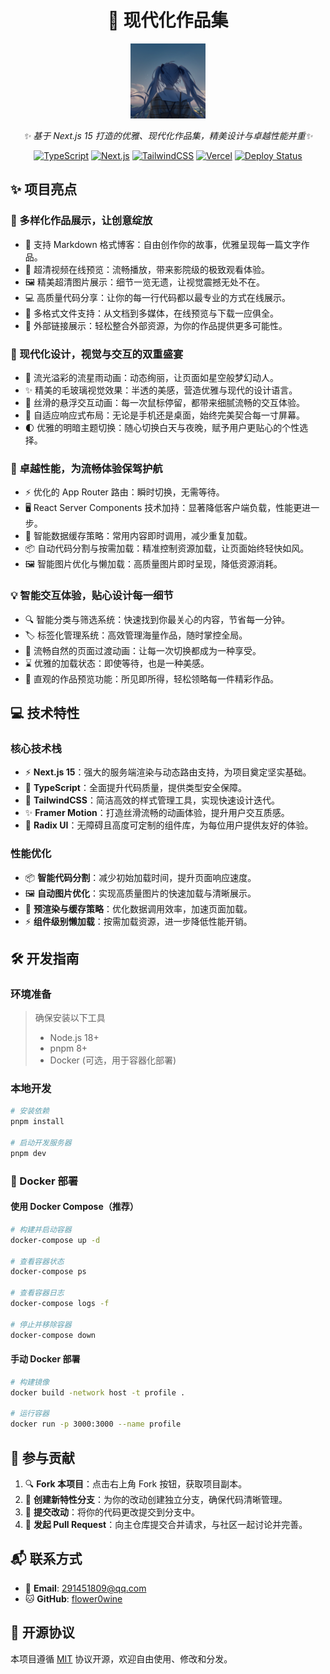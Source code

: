 <div align="center">
  
# 🎨 现代化作品集

<img src="public/flowerwine.png" alt="网站 Logo" width="120px" height="120px" />

_✨ 基于 Next.js 15 打造的优雅、现代化作品集，精美设计与卓越性能并重✨_

[![TypeScript](https://img.shields.io/badge/TypeScript-007ACC?style=flat-square&logo=typescript&logoColor=white)]()
[![Next.js](https://img.shields.io/badge/Next.js-000000?style=flat-square&logo=next.js&logoColor=white)]()
[![TailwindCSS](https://img.shields.io/badge/Tailwind_CSS-38B2AC?style=flat-square&logo=tailwind-css&logoColor=white)]()
[![Vercel](https://img.shields.io/badge/Vercel-000000?style=flat-square&logo=vercel&logoColor=white)](https://vercel.com)
[![Deploy Status](https://therealsujitk-vercel-badge.vercel.app/?app=profile)](profile-puce-pi.vercel.app)

</div>

## ✨ 项目亮点

### 🎯 多样化作品展示，让创意绽放

- 📝 支持 Markdown 格式博客：自由创作你的故事，优雅呈现每一篇文字作品。
- 🎥 超清视频在线预览：流畅播放，带来影院级的极致观看体验。
- 🖼️ 精美超清图片展示：细节一览无遗，让视觉震撼无处不在。
- 💻 高质量代码分享：让你的每一行代码都以最专业的方式在线展示。
- 📂 多格式文件支持：从文档到多媒体，在线预览与下载一应俱全。
- 🔗 外部链接展示：轻松整合外部资源，为你的作品提供更多可能性。

### 🎨 现代化设计，视觉与交互的双重盛宴

- 🌊 流光溢彩的流星雨动画：动态绚丽，让页面如星空般梦幻动人。
- ✨ 精美的毛玻璃视觉效果：半透的美感，营造优雅与现代的设计语言。
- 💫 丝滑的悬浮交互动画：每一次鼠标停留，都带来细腻流畅的交互体验。
- 📱 自适应响应式布局：无论是手机还是桌面，始终完美契合每一寸屏幕。
- 🌓 优雅的明暗主题切换：随心切换白天与夜晚，赋予用户更贴心的个性选择。

### 🚀 卓越性能，为流畅体验保驾护航

- ⚡ 优化的 App Router 路由：瞬时切换，无需等待。
- 🖥️ React Server Components 技术加持：显著降低客户端负载，性能更进一步。
- 🔄 智能数据缓存策略：常用内容即时调用，减少重复加载。
- 📦 自动代码分割与按需加载：精准控制资源加载，让页面始终轻快如风。
- 🖼️ 智能图片优化与懒加载：高质量图片即时呈现，降低资源消耗。

### 💡 智能交互体验，贴心设计每一细节

- 🔍 智能分类与筛选系统：快速找到你最关心的内容，节省每一分钟。
- 🏷️ 标签化管理系统：高效管理海量作品，随时掌控全局。
- 🔄 流畅自然的页面过渡动画：让每一次切换都成为一种享受。
- ⌛ 优雅的加载状态：即使等待，也是一种美感。
- 🎯 直观的作品预览功能：所见即所得，轻松领略每一件精彩作品。

## 💻 技术特性

### 核心技术栈

- ⚡ **Next.js 15**：强大的服务端渲染与动态路由支持，为项目奠定坚实基础。
- 🔷 **TypeScript**：全面提升代码质量，提供类型安全保障。
- 🎨 **TailwindCSS**：简洁高效的样式管理工具，实现快速设计迭代。
- ✨ **Framer Motion**：打造丝滑流畅的动画体验，提升用户交互质感。
- 🎯 **Radix UI**：无障碍且高度可定制的组件库，为每位用户提供友好的体验。

### 性能优化

- 📦 **智能代码分割**：减少初始加载时间，提升页面响应速度。
- 🖼️ **自动图片优化**：实现高质量图片的快速加载与清晰展示。
- 🚀 **预渲染与缓存策略**：优化数据调用效率，加速页面加载。
- ⚡ **组件级别懒加载**：按需加载资源，进一步降低性能开销。

## 🛠️ 开发指南

### 环境准备

> 确保安装以下工具
>
> - Node.js 18+
> - pnpm 8+
> - Docker (可选，用于容器化部署)

### 本地开发

```bash
# 安装依赖
pnpm install

# 启动开发服务器
pnpm dev
```

### 🐳 Docker 部署

#### 使用 Docker Compose（推荐）

```bash
# 构建并启动容器
docker-compose up -d

# 查看容器状态
docker-compose ps

# 查看容器日志
docker-compose logs -f

# 停止并移除容器
docker-compose down
```

#### 手动 Docker 部署

```bash
# 构建镜像
docker build -network host -t profile .

# 运行容器
docker run -p 3000:3000 --name profile
```

## 🤝 参与贡献

1. 🔍 **Fork 本项目**：点击右上角 Fork 按钮，获取项目副本。
2. 🔨 **创建新特性分支**：为你的改动创建独立分支，确保代码清晰管理。
3. 📝 **提交改动**：将你的代码更改提交到分支中。
4. 🚀 **发起 Pull Request**：向主仓库提交合并请求，与社区一起讨论并完善。

## 📬 联系方式

- 📧 **Email**: [291451809@qq.com](mailto:291451809@qq.com)
- 🐱 **GitHub**: [flower0wine](https://github.com/flower0wine)

## 📄 开源协议

本项目遵循 [MIT](LICENSE) 协议开源，欢迎自由使用、修改和分发。
